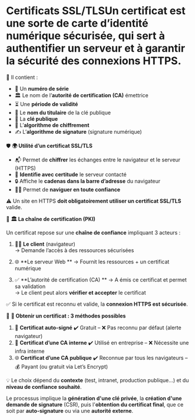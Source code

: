# Certificats SSL/TLSUn **certificat** est une sorte de **carte d’identité numérique sécurisée**, qui sert à **authentifier un serveur** et à **garantir la sécurité des connexions HTTPS**.

📌 Il contient :

- 🔢 Un **numéro de série**
- 🏛️ Le nom de l’**autorité de certification (CA)** émettrice
- ⏳ Une **période de validité**
- 👤 Le **nom du titulaire** de la clé publique
- 🔑 La **clé publique**
- 🔑 L’**algorithme de chiffrement**
- ✍️ L’**algorithme de signature** (signature numérique)



🛡️ **🌍 Utilité d’un certificat SSL/TLS**

- 📬 Permet de **chiffrer** les échanges entre le navigateur et le serveur (HTTPS)
- 🔐 **Identifie avec certitude** le serveur contacté
- 🔒 Affiche le **cadenas dans la barre d’adresse** du navigateur
- 🧘‍♂️ Permet de **naviguer en toute confiance**

⚠️ Un site en HTTPS **doit obligatoirement utiliser un certificat SSL/TLS** valide.



🔗 **🏛️ La chaîne de certification (PKI)**

Un certificat repose sur une **chaîne de confiance** impliquant 3 acteurs :

1.  👨‍💻 **Le client** (navigateur)  
    → Demande l’accès à des ressources sécurisées

2.  🌐 **Le serveur Web  **
    → Fournit les ressources + un certificat numérique

3.  ✅ **L’autorité de certification (CA)  **
    → A émis ce certificat et permet sa validation  
    → Le client peut alors **vérifier et accepter** le certificat

✅ Si le certificat est reconnu et valide, la **connexion HTTPS est sécurisée**.



📜 **🔧 Obtenir un certificat : 3 méthodes possibles**

1.  🧪 **Certificat auto-signé** ✔️ Gratuit – ❌ Pas reconnu par défaut (alerte navigateur)
2.  🏢 **Certificat d’une CA interne** ✔️ Utilisé en entreprise – ❌ Nécessite une infra interne
3.  🌐 **Certificat d’une CA publique** ✔️ Reconnue par tous les navigateurs – 💰 Payant (ou gratuit via Let’s Encrypt)

💡 Le choix dépend du **contexte** (test, intranet, production publique…) et du **niveau de confiance souhaité**.

Le processus implique la **génération d'une clé privée**, la **création d'une demande de signature** (CSR), puis l'**obtention du certificat final**, que ce soit par **auto-signature** ou via une **autorité externe**.
